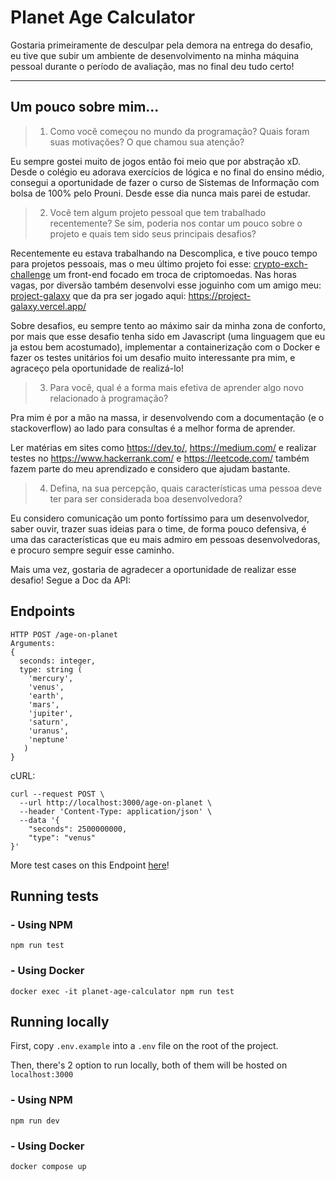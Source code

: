 # Planet Age Calculator

Gostaria primeiramente de desculpar pela demora na entrega do desafio, eu tive que subir um ambiente de desenvolvimento na minha máquina pessoal durante o período de avaliação, mas no final deu tudo certo!

---

## Um pouco sobre mim...

> 1. Como você começou no mundo da programação? Quais foram suas motivações? O que chamou sua atenção?

Eu sempre gostei muito de jogos então foi meio que por abstração xD.
Desde o colégio eu adorava exercícios de lógica e no final do ensino médio,
consegui a oportunidade de fazer o curso de Sistemas de Informação com bolsa de 100% pelo Prouni.
Desde esse dia nunca mais parei de estudar.

> 2. Você tem algum projeto pessoal que tem trabalhado recentemente? Se sim,
>    poderia nos contar um pouco sobre o projeto e quais tem sido seus principais
>    desafios?

Recentemente eu estava trabalhando na Descomplica, e tive pouco tempo para projetos pessoais, mas o meu último projeto foi esse: [crypto-exch-challenge](https://github.com/MatheusT45/crypto-exch-challenge)
um front-end focado em troca de criptomoedas. Nas horas vagas, por diversão também desenvolvi esse joguinho com um amigo meu: [project-galaxy](https://github.com/MatheusT45/project-galaxy) que da pra ser jogado aqui: https://project-galaxy.vercel.app/

Sobre desafios, eu sempre tento ao máximo sair da minha zona de conforto, por mais que esse desafio tenha sido em Javascript (uma linguagem que eu ja estou bem acostumado), implementar a containerização com o Docker e fazer os testes unitários foi um desafio muito interessante pra mim, e agraceço pela oportunidade de realizá-lo!

> 3. Para você, qual é a forma mais efetiva de aprender algo novo relacionado à
>    programação?

Pra mim é por a mão na massa, ir desenvolvendo com a documentação (e o stackoverflow) ao lado para consultas é a melhor forma de aprender.

Ler matérias em sites como https://dev.to/, https://medium.com/ e realizar testes no https://www.hackerrank.com/ e https://leetcode.com/ também fazem parte do meu aprendizado e considero que ajudam bastante.

> 4. Defina, na sua percepção, quais características uma pessoa deve ter para ser
>    considerada boa desenvolvedora?

Eu considero comunicação um ponto fortíssimo para um desenvolvedor, saber ouvir, trazer suas ideias para o time, de forma pouco defensiva, é uma das características que eu mais admiro em pessoas desenvolvedoras, e procuro sempre seguir esse caminho.

Mais uma vez, gostaria de agradecer a oportunidade de realizar esse desafio! Segue a Doc da API:

## Endpoints

```
HTTP POST /age-on-planet
Arguments:
{
  seconds: integer,
  type: string (
    'mercury',
    'venus',
    'earth',
    'mars',
    'jupiter',
    'saturn',
    'uranus',
    'neptune'
   )
}
```

cURL:

```
curl --request POST \
  --url http://localhost:3000/age-on-planet \
  --header 'Content-Type: application/json' \
  --data '{
	"seconds": 2500000000,
	"type": "venus"
}'
```

More test cases on this Endpoint [here](https://github.com/MatheusT45/Planet-Age-Calculator/blob/main/docs/Insomnia_2023-12-11.json)!

## Running tests

### - Using NPM

```
npm run test
```

### - Using Docker

```
docker exec -it planet-age-calculator npm run test
```

## Running locally

First, copy `.env.example` into a `.env` file on the root of the project.

Then, there's 2 option to run locally, both of them will be hosted on `localhost:3000`

### - Using NPM

```
npm run dev
```

### - Using Docker

```
docker compose up
```
